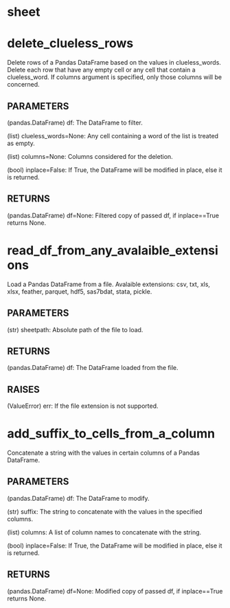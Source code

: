 # sheet

# delete_clueless_rows


Delete rows of a Pandas DataFrame based on the values in clueless_words.
Delete each row that have any empty cell or any cell that contain a
clueless_word. If columns argument is specified, only those columns
will be concerned.

PARAMETERS
----------
(pandas.DataFrame) df:
The DataFrame to filter.

(list<str>) clueless_words=None:
Any cell containing a word of the list is treated as empty.

(list<str>) columns=None:
Columns considered for the deletion.

(bool) inplace=False:
If True, the DataFrame will be modified in place, else it is returned.

RETURNS
-------
(pandas.DataFrame) df=None:
Filtered copy of passed df, if inplace==True returns None.


# read_df_from_any_avalaible_extensions


Load a Pandas DataFrame from a file.
Avalaible extensions: csv, txt, xls, xlsx, feather, parquet,
hdf5, sas7bdat, stata, pickle.

PARAMETERS
----------
(str) sheetpath:
Absolute path of the file to load.

RETURNS
-------
(pandas.DataFrame) df:
The DataFrame loaded from the file.

RAISES
------
(ValueError) err:
If the file extension is not supported.


# add_suffix_to_cells_from_a_column


Concatenate a string with the values in certain columns of a Pandas DataFrame.

PARAMETERS
----------
(pandas.DataFrame) df:
The DataFrame to modify.

(str) suffix:
The string to concatenate with the values in the specified columns.

(list) columns:
A list of column names to concatenate with the string.

(bool) inplace=False:
If True, the DataFrame will be modified in place, else it is returned.

RETURNS
-------
(pandas.DataFrame) df=None:
Modified copy of passed df, if inplace==True returns None.


